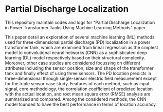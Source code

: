 # Partial Discharge Localization

This repository maintain codes and logs for "Partial Discharge Localization in Power Transformer Tanks Using Machine Learning Methods" paper. 

This paper detail an exploration of several machine learning (ML) methods used for three-dimensional partial discharge (PD) localization in a power transformer tank, which are examined from linear regression as the simplest model to convolutional neural networks (CNN) as a sophisticated deep learning (DL) model respectively based on their structural complexity. Moreover, other case studies are considered focussing on different attributes including the sensor position, size and shape of the transformer tank and finally effect of using three sensors. The PD location predicts in three-dimensional through single-sensor electric field measurement except for the triple sensor case study. Features of each method, such as input signal, core methodology, the correlation coefficient of predicted location with the actual location, and root mean square error (RMSE) analysis are summarized and compared. Among the considered methods, the CNN model founded to have the best performance in terms of location accuracy.
